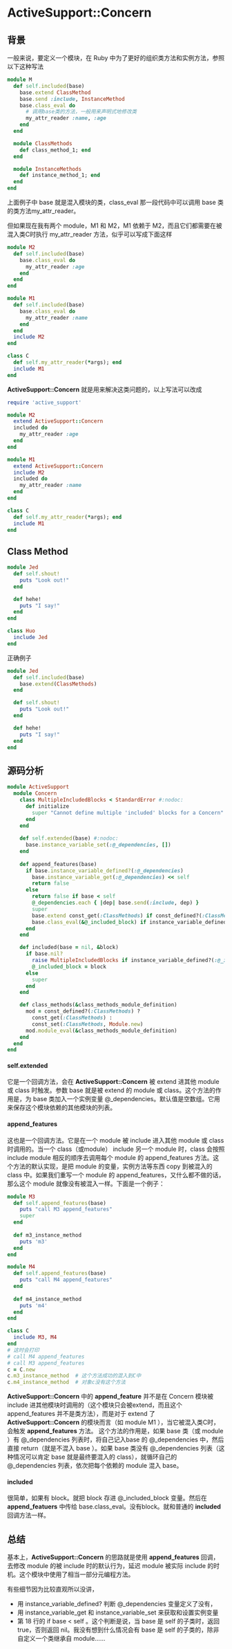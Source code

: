 # ActiveSupport::Concern

## 背景

一般来说，要定义一个模块，在 Ruby 中为了更好的组织类方法和实例方法，参照以下这种写法

```ruby
module M  
  def self.included(base)  
    base.extend ClassMethod  
    base.send :include, InstanceMethod  
    base.class_eval do  
      # 调用base类的方法，一般用来声明式地修改类  
      my_attr_reader :name, :age  
    end  
  end

  module ClassMethods  
    def class_method_1; end  
  end

  module InstanceMethods  
    def instance_method_1; end  
  end  
end  
```
上面例子中 base 就是混入模块的类，class_eval 那一段代码中可以调用 base 类的类方法my_attr_reader。

但如果现在我有两个 module，M1 和 M2，M1 依赖于 M2，而且它们都需要在被混入类C时执行 my_attr_reader 方法，似乎可以写成下面这样

```ruby
module M2  
  def self.included(base)  
    base.class_eval do  
      my_attr_reader :age  
    end  
  end  
end

module M1  
  def self.included(base)  
    base.class_eval do  
      my_attr_reader :name  
    end  
  end  
  include M2  
end

class C  
  def self.my_attr_reader(*args); end  
  include M1  
end  
```
**ActiveSupport::Concern** 就是用来解决这类问题的，以上写法可以改成

```ruby
require 'active_support'

module M2  
  extend ActiveSupport::Concern  
  included do  
    my_attr_reader :age  
  end  
end

module M1  
  extend ActiveSupport::Concern  
  include M2  
  included do  
    my_attr_reader :name  
  end  
end

class C  
  def self.my_attr_reader(*args); end  
  include M1  
end  
```
## Class Method

```ruby
module Jed
  def self.shout!
    puts "Look out!"
  end

  def hehe!
    puts "I say!"
  end
end

class Huo
  include Jed
end
```
正确例子
```ruby
module Jed
  def self.included(base)
    base.extend(ClassMethods)
  end

  def self.shout!
    puts "Look out!"
  end

  def hehe!
    puts "I say!"
  end
end
```
## 源码分析

```ruby
module ActiveSupport
  module Concern
    class MultipleIncludedBlocks < StandardError #:nodoc:
      def initialize
        super "Cannot define multiple 'included' blocks for a Concern"
      end
    end
  
    def self.extended(base) #:nodoc:
      base.instance_variable_set(:@_dependencies, [])
    end
  
    def append_features(base)
      if base.instance_variable_defined?(:@_dependencies)
        base.instance_variable_get(:@_dependencies) << self
        return false
      else
        return false if base < self
        @_dependencies.each { |dep| base.send(:include, dep) }
        super
        base.extend const_get(:ClassMethods) if const_defined?(:ClassMethods)
        base.class_eval(&@_included_block) if instance_variable_defined?(:@_included_block)
      end
    end

    def included(base = nil, &block)
      if base.nil?
        raise MultipleIncludedBlocks if instance_variable_defined?(:@_included_block)
        @_included_block = block
      else
        super
      end
    end

    def class_methods(&class_methods_module_definition)
      mod = const_defined?(:ClassMethods) ?
        const_get(:ClassMethods) :
        const_set(:ClassMethods, Module.new)
      mod.module_eval(&class_methods_module_definition)
    end
  end
end
```
#### **self.extended**

它是一个回调方法，会在 **ActiveSupport::Concern** 被 extend 进其他 module 或 class 时触发。参数 base 就是被 extend 的 module 或 class。这个方法的作用是，为 base 类加入一个实例变量 @_dependencies。默认值是空数组。它用来保存这个模块依赖的其他模块的列表。

#### **append_features**

这也是一个回调方法。它是在一个 module 被 include 进入其他 module 或 class 时调用的。当一个 class（或module） include 另一个 module 时，class 会按照 include module 相反的顺序去调用每个 module 的 append_features 方法。这个方法的默认实现，是把 module 的变量，实例方法等东西 copy 到被混入的 class 中。如果我们重写一个 module 的 append_features，又什么都不做的话，那么这个 module 就像没有被混入一样。下面是一个例子：



```ruby
module M3  
  def self.append_features(base)  
    puts "call M3 append_features"  
    super  
  end
  
  def m3_instance_method
    puts 'm3'
  end  
end

module M4  
  def self.append_features(base)  
    puts "call M4 append_features"  
  end
  
  def m4_instance_method
    puts 'm4'
  end  
end

class C  
  include M3, M4  
end  
# 这时会打印  
# call M4 append_features  
# call M3 append_features  
c = C.new  
c.m3_instance_method  # 这个方法成功的混入到C中  
c.m4_instance_method  # 对象c没有这个方法
```
**ActiveSupport::Concern** 中的 **append_feature** 并不是在 Concern 模块被 include 进其他模块时调用的（这个模块只会被extend，而且这个 append_features 并不是类方法），而是对于 extend 了**ActiveSupport::Concern** 的模块而言（如 module M1 ），当它被混入类C时，会触发 **append_features** 方法。
这个方法的作用是，如果 base 类（或 module ）有 @_dependencies 列表时，将自己记入base 的 @_dependencies 中，然后直接 return（就是不混入 base ）。如果 base 类没有 @_dependencies 列表（这种情况可以肯定 base 就是最终要混入的 class），就循环自己的 @_dependencies 列表，依次把每个依赖的 module 混入 base。

#### **included**

很简单，如果有 block。就把 block 存进 @_included_block 变量。然后在 **append_featuers** 中传给 base.class_eval。没有block。就和普通的 **included** 回调方法一样。

## 总结

基本上，**ActiveSupport::Concern** 的思路就是使用 **append_features** 回调，去修改 module 的被 include 时的默认行为，延迟 module 被实际 include 的时机。这个模块中使用了相当一部分元编程方法。

有些细节因为比较直观所以没讲，

* 用 instance_variable_defined? 判断 @_dependencies 变量定义了没有，
* 用 instance_variable_get 和 instance_variable_set 来获取和设置实例变量
* 第 18 行的 if base < self 。这个判断是说，当 base 是 self 的子类时，返回 true，否则返回 nil。我没有想到什么情况会有 base 是 self 的子类的，除非自定义一个类继承自 module…… 
